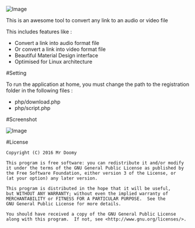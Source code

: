 ![Image](https://raw.githubusercontent.com/MrDoomy/Link2Media/master/dev/images/link2media.png)

This is an awesome tool to convert any link to an audio or video file

This includes features like :
- Convert a link into audio format file
- Or convert a link into video format file
- Beautiful Material Design interface
- Optimised for Linux architecture

#Setting

To run the application at home, you must change the path to the registration folder in the following files :
- php/download.php
- php/script.php

#Screenshot

![Image](https://raw.githubusercontent.com/MrDoomy/Link2Media/master/dev/screenshots/computer_small.png)

#License

    Copyright (C) 2016 Mr Doomy

    This program is free software: you can redistribute it and/or modify
    it under the terms of the GNU General Public License as published by
    the Free Software Foundation, either version 3 of the License, or
    (at your option) any later version.

    This program is distributed in the hope that it will be useful,
    but WITHOUT ANY WARRANTY; without even the implied warranty of
    MERCHANTABILITY or FITNESS FOR A PARTICULAR PURPOSE.  See the
    GNU General Public License for more details.

    You should have received a copy of the GNU General Public License
    along with this program.  If not, see <http://www.gnu.org/licenses/>.
